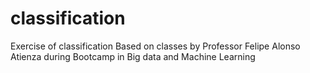 # classification
Exercise of classification
Based on classes by Professor Felipe Alonso Atienza during Bootcamp in Big data and Machine Learning 
